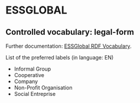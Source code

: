 # ESSGLOBAL

## Controlled vocabulary: legal-form
Further documentation: [ESSGlobal RDF Vocabulary](http://purl.org/solidarityeconomics/experimental/essglobal/standard/legal-form.skos).

List of the preferred labels (in language: EN)
- Informal Group
- Cooperative
- Company 
- Non-Profit Organisation 
- Social Entreprise 
